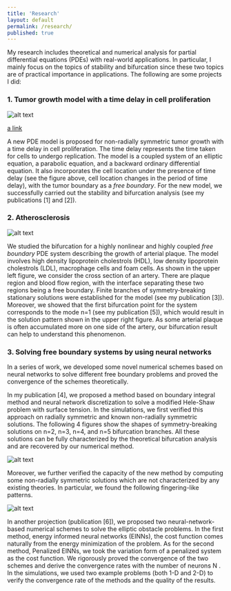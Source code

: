 ```yaml
---
title: 'Research'
layout: default
permalink: /research/
published: true
---
```


My research includes theoretical and numerical analysis for partial differential equations (PDEs) with real-world applications. In particular, I mainly focus on the topics of stability and bifurcation since these two topics are of practical importance in applications. The following are some projects I did:


### 1. Tumor growth model with a time delay in cell proliferation
![alt text](https://github.com/xinyue-zhao/xinyue-zhao.github.io/blob/master/assets/research/tumorplot.jpg?raw=true)

[a link](https://github.com/xinyue-zhao/xinyue-zhao.github.io/blob/master/content/research1.md?raw=true)

A new PDE model is proposed for non-radially symmetric tumor growth with a time delay in cell proliferation. The time delay represents the time taken for cells to undergo replication. The model is a coupled system of an elliptic equation, a parabolic equation, and a backward ordinary differential equation. It also incorporates the cell location under the presence of time delay (see the figure above, cell location changes in the period of time delay), with the tumor boundary as a <i>free boundary</i>. For the new model, we successfully carried out the stability and bifurcation analysis (see my publications [1] and [2]).




### 2. Atherosclerosis
![alt text](https://github.com/xinyue-zhao/xinyue-zhao.github.io/blob/master/assets/research/plaque.jpg?raw=true)

We studied the bifurcation for a highly nonlinear and highly coupled <i>free boundary</i> PDE system describing the growth of arterial plaque. The model involves high density lipoprotein cholestrols (HDL), low density lipoprotein cholestrols (LDL), macrophage cells and foam cells. As shown in the upper left figure, we consider the cross section of an artery. There are plaque region and blood flow region, with the interface separating these two regions being a free boundary. Finite branches of symmetry-breaking stationary solutions were established for the model (see my publication [3]). Moreover, we showed that the first bifurcation point for the system corresponds to the mode n=1 (see my publication [5]), which would result in the solution pattern shown in the upper right figure. As some arterial plaque is often accumulated more on one side of the artery, our bifurcation result can help to understand this phenomenon.


### 3. Solving free boundary systems by using neural networks

In a series of work, we developed some novel numerical schemes based on neural networks to solve different free boundary problems and proved the convergence of the schemes theoretically. 

In my publication [4], we proposed a method based on boundary integral method and neural network discretization to solve a modified Hele-Shaw problem with surface tension. In the simulations, we first verified this approach on radially symmetric and known non-radially symmetric solutions. The following 4 figures show the shapes of symmetry-breaking solutions on n=2, n=3, n=4, and n=5 bifurcation branches. All these solutions can be fully characterized by the theoretical bifurcation analysis and are recovered by our numerical method.

![alt text](https://github.com/xinyue-zhao/xinyue-zhao.github.io/blob/master/assets/research/HeleShaw1.png?raw=true)

Moreover, we further verified the capacity of the new method by computing some non-radially symmetric solutions which are not characterized by any existing theories. In particular, we found the following fingering-like patterns.

![alt text](https://github.com/xinyue-zhao/xinyue-zhao.github.io/blob/master/assets/research/HeleShaw2.png?raw=true)

In another projection (publication [6]), we proposed two neural-network-based numerical schemes to solve the elliptic obstacle problems. In the first method, energy informed neural networks (EINNs), the cost function comes naturally from the energy minimization of the problem. As for the second method, Penalized EINNs, we took the variation form of a penalized system as the cost function. We rigorously proved the convergence of
the two schemes and derive the convergence rates with the number of neurons N . In the simulations,
we used two example problems (both 1-D and 2-D) to verify the convergence rate of the methods and the
quality of the results.